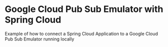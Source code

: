 # Google Cloud Pub Sub Emulator with Spring Cloud
 Example of how to connect a Spring Cloud Application to a Google Cloud Pub Sub Emulator running locally

